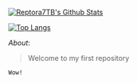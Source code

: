 [![Reptora7TB's Github Stats](https://github-readme-stats.vercel.app/api?username=Reptora7TB&count_private=true&show_icons=true&hide=stars&hide_border=true&include_all_commits=true&theme=onedark)](https://github.com/anuraghazra/github-readme-stats)

[![Top Langs](https://github-readme-stats.vercel.app/api/top-langs/?username=anuraghazra&langs_count=10&theme=onedark)](https://github.com/anuraghazra/github-readme-stats)

*About*:

> Welcome to my first repository

```
Wow!
```
